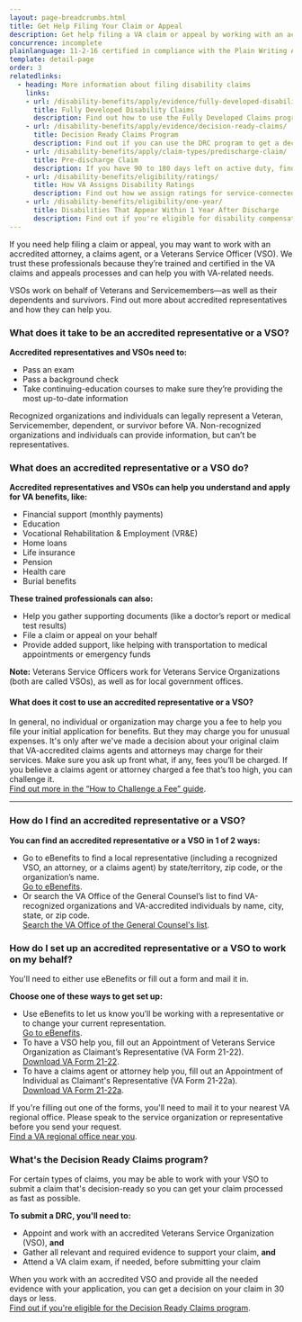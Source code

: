 ```yaml
---
layout: page-breadcrumbs.html
title: Get Help Filing Your Claim or Appeal
description: Get help filing a VA claim or appeal by working with an accredited attorney, a claims agent, or a Veterans Service Officer (VSO) who's certified to help you with the VA claims process.
concurrence: incomplete
plainlanguage: 11-2-16 certified in compliance with the Plain Writing Act
template: detail-page
order: 3
relatedlinks:
  - heading: More information about filing disability claims
    links:
    - url: /disability-benefits/apply/evidence/fully-developed-disability-claims/
      title: Fully Developed Disability Claims
      description: Find out how to use the Fully Developed Claims program to get a faster decision on your claim by sending in all the evidence you have—or can easily get—when you file your claim.
    - url: /disability-benefits/apply/evidence/decision-ready-claims/
      title: Decision Ready Claims Program
      description: Find out if you can use the DRC program to get a decision on your claim in 30 days or less by working with an accredited VSO.
    - url: /disability-benefits/apply/claim-types/predischarge-claim/
      title: Pre-discharge Claim
      description: If you have 90 to 180 days left on active duty, find out how to file a disability claim through the Benefits Delivery at Discharge (BDD) program to get your benefits sooner.
    - url: /disability-benefits/eligibility/ratings/
      title: How VA Assigns Disability Ratings
      description: Find out how we assign ratings for service-connected disabilities.
    - url: /disability-benefits/eligibility/one-year/ 
      title: Disabilities That Appear Within 1 Year After Discharge
      description: Find out if you're eligible for disability compensation for a disability that appeared within a year after you were discharged from service.      
---
```

<div itemscope itemtype="http://schema.org/FAQPage">
<div itemprop="description" class="va-introtext">

If you need help filing a claim or appeal, you may want to work with an accredited attorney, a claims agent, or a Veterans Service Officer (VSO). We trust these professionals because they’re trained and certified in the VA claims and appeals processes and can help you with VA-related needs.

VSOs work on behalf of Veterans and Servicemembers—as well as their dependents and survivors. Find out more about accredited representatives and how they can help you.

</div>

<div class="feature" markdown="0" itemscope itemtype="http://schema.org/Question">

<h3 itemprop="name">What does it take to be an accredited representative or a VSO?</h3>
<div itemprop="acceptedAnswer" itemscope itemtype="http://schema.org/Answer">
<div itemprop="text">

**Accredited representatives and VSOs need to:**
  - Pass an exam
  - Pass a background check
  - Take continuing-education courses to make sure they’re providing the most up-to-date information

Recognized organizations and individuals can legally represent a Veteran, Servicemember, dependent, or survivor before VA. Non-recognized organizations and individuals can provide information, but can’t be representatives.

</div>
</div>
</div>

<div itemscope itemtype="http://schema.org/Question">

<h3 itemprop="name">What does an accredited representative or a VSO do?</h3>
<div itemprop="acceptedAnswer" itemscope itemtype="http://schema.org/Answer">
<div itemprop="text">


**Accredited representatives and VSOs can help you understand and apply for VA benefits, like:**

- Financial support (monthly payments)
- Education
- Vocational Rehabilitation & Employment (VR&E)
- Home loans
- Life insurance
- Pension
- Health care
- Burial benefits

**These trained professionals can also:**
- Help you gather supporting documents (like a doctor’s report or medical test results)
- File a claim or appeal on your behalf
- Provide added support, like helping with transportation to medical appointments or emergency funds

**Note:** Veterans Service Officers work for Veterans Service Organizations (both are called VSOs), as well as for local government offices.

</div>
</div>
</div>

<div itemscope itemtype="http://schema.org/Question">

<h4 itemprop="name">What does it cost to use an accredited representative or a VSO?</h4>
<div itemprop="acceptedAnswer" itemscope itemtype="http://schema.org/Answer">
<div itemprop="text">

In general, no individual or organization may charge you a fee to help you file your initial application for benefits. But they may charge you for unusual expenses. It's only after we've made a decision about your original claim that VA-accredited claims agents and attorneys may charge for their services. Make sure you ask up front what, if any, fees you’ll be charged. If you believe a claims agent or attorney charged a fee that’s too high, you can challenge it. <br>
[Find out more in the “How to Challenge a Fee” guide](https://www.va.gov/OGC/docs/Accred/HowtoChallengeaFee.pdf).

</div>
</div>
</div>

-----

<div itemscope itemtype="http://schema.org/Question">

<h3 itemprop="name">How do I find an accredited representative or a VSO?</h3>
<div itemprop="acceptedAnswer" itemscope itemtype="http://schema.org/Answer">
<div itemprop="text">

**You can find an accredited representative or a VSO in 1 of 2 ways:**

- Go to eBenefits to find a local representative (including a recognized VSO, an attorney, or a claims agent) by state/territory, zip code, or the organization’s name. <br>
[Go to eBenefits](https://www.ebenefits.va.gov/ebenefits/vso-search).
- Or search the VA Office of the General Counsel’s list to find VA-recognized organizations and VA-accredited individuals by name, city, state, or zip code. <br>
[Search the VA Office of the General Counsel's list](https://www.va.gov/ogc/apps/accreditation/index.asp).

</div>
</div>
</div>

<div itemscope itemtype="http://schema.org/Question">

<h3 itemprop="name">How do I set up an accredited representative or a VSO to work on my behalf?</h3>
<div itemprop="acceptedAnswer" itemscope itemtype="http://schema.org/Answer">
<div itemprop="text">

You'll need to either use eBenefits or fill out a form and mail it in.

**Choose one of these ways to get set up:**

- Use eBenefits to let us know you’ll be working with a representative or to change your current representation. <br>
[Go to eBenefits](https://www.ebenefits.va.gov/ebenefits/manage/representative).
- To have a VSO help you, fill out an Appointment of Veterans Service Organization as Claimant’s Representative (VA Form 21-22). <br>
[Download VA Form 21-22](https://www.vba.va.gov/pubs/forms/VBA-21-22-ARE.pdf).
- To have a claims agent or attorney help you, fill out an Appointment of Individual as Claimant's Representative (VA Form 21-22a). <br>
[Download VA Form 21-22a](https://www.vba.va.gov/pubs/forms/VBA-21-22A-ARE.pdf).

If you're filling out one of the forms, you'll need to mail it to your nearest VA regional office. Please speak to the service organization or representative before you send your request. <br>
[Find a VA regional office near you](/facilities/).

</div>
</div>
</div>

<div itemscope itemtype="http://schema.org/Question">

<h3 itemprop="name">What's the Decision Ready Claims program?</h3>
<div itemprop="acceptedAnswer" itemscope itemtype="http://schema.org/Answer">
<div itemprop="text">

For certain types of claims, you may be able to work with your VSO to submit a claim that's decision-ready so you can get your claim processed as fast as possible.

**To submit a DRC, you'll need to:**

- Appoint and work with an accredited Veterans Service Organization (VSO), **and**
- Gather all relevant and required evidence to support your claim, **and**
- Attend a VA claim exam, if needed, before submitting your claim

When you work with an accredited VSO and provide all the needed evidence with your application, you can get a decision on your claim in 30 days or less. <br>
[Find out if you're eligible for the Decision Ready Claims program](/disability-benefits/apply/evidence/decision-ready-claims/).

</div>
</div>
</div>

</div>
</div>
</div>
</div>

